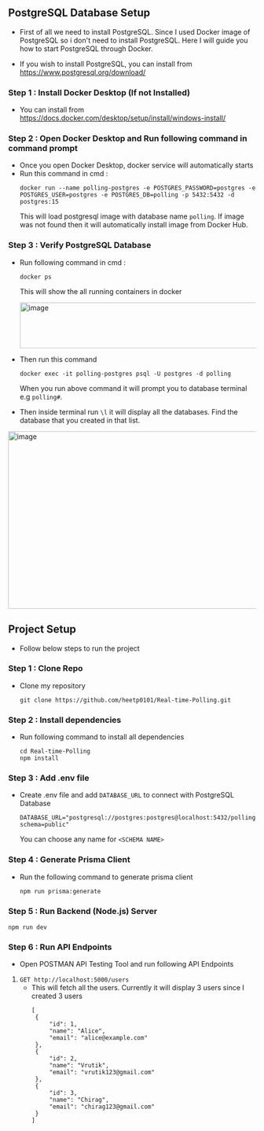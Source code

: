 ## PostgreSQL Database Setup 

- First of all we need to install PostgreSQL. Since I used Docker image of PostgreSQL so i don't need to install PostgreSQL.
  Here I will guide you how to start PostgreSQL through Docker.

- If you wish to install PostgreSQL, you can install from https://www.postgresql.org/download/

### Step 1 : Install Docker Desktop (If not Installed)

  - You can install from https://docs.docker.com/desktop/setup/install/windows-install/ 

### Step 2 : Open Docker Desktop and Run following command in command prompt

  - Once you open Docker Desktop, docker service will automatically starts
  - Run this command in cmd :
    ```
    docker run --name polling-postgres -e POSTGRES_PASSWORD=postgres -e POSTGRES_USER=postgres -e POSTGRES_DB=polling -p 5432:5432 -d postgres:15
    ```
    This will load postgresql image with database name `polling`. If image was not found then it will automatically install image from Docker Hub.

    
### Step 3 : Verify PostgreSQL Database

  - Run following command in cmd :
    ```
    docker ps
    ```

    This will show the all running containers in docker

    <img width="1562" height="93" alt="image" src="https://github.com/user-attachments/assets/e83e45c7-e684-4d8b-b48b-2bbbb158d955" />

  - Then run this command
    ```
    docker exec -it polling-postgres psql -U postgres -d polling
    ```
    When you run above command it will prompt you to database terminal e.g `polling#`.
 
  - Then inside terminal run `\l` it will display all the databases. Find the database that you created in that list.

  <img width="1405" height="361" alt="image" src="https://github.com/user-attachments/assets/dad763ef-5afb-4360-acac-5f14b74d2b32" />



## Project Setup 

  - Follow below steps to run the project
    
### Step 1 :  Clone Repo

  - Clone my repository
    ```
    git clone https://github.com/heetp0101/Real-time-Polling.git
    ```

### Step 2 : Install dependencies

  - Run following command to install all dependencies
    ```
    cd Real-time-Polling
    npm install
    ```

### Step 3 : Add .env file 

  - Create .env file and add `DATABASE_URL` to connect with PostgreSQL Database
    ```
    DATABASE_URL="postgresql://postgres:postgres@localhost:5432/polling?schema=public"
    ```

    You can choose any name for `<SCHEMA NAME>`

### Step 4 : Generate Prisma Client

  - Run the following command to generate prisma client
    ```
    npm run prisma:generate
    ```

### Step 5 :  Run Backend (Node.js) Server

    npm run dev


### Step 6 :  Run API Endpoints

  - Open POSTMAN API Testing Tool and run following API Endpoints

  1. `GET http://localhost:5000/users`
     - This will fetch all the users. Currently it will display 3 users since I created 3 users
       ```
       [
        {
            "id": 1,
            "name": "Alice",
            "email": "alice@example.com"
        },
        {
            "id": 2,
            "name": "Vrutik",
            "email": "vrutik123@gmail.com"
        },
        {
            "id": 3,
            "name": "Chirag",
            "email": "chirag123@gmail.com"
        }
       ]
       ```
     

